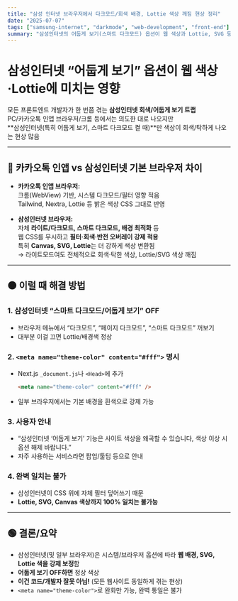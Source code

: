 ```yaml
---
title: "삼성 인터넷 브라우저에서 다크모드/회색 배경, Lottie 색상 깨짐 현상 정리"
date: "2025-07-07"
tags: ["samsung-internet", "darkmode", "web-development", "front-end"]
summary: "삼성인터넷의 어둡게 보기(스마트 다크모드) 옵션이 웹 색상과 Lottie, SVG 등에 미치는 영향 및 실전 해결 방법 정리"
---
```


# 삼성인터넷 “어둡게 보기” 옵션이 웹 색상·Lottie에 미치는 영향

모든 프론트엔드 개발자가 한 번쯤 겪는 **삼성인터넷 회색/어둡게 보기 트랩**  
PC/카카오톡 인앱 브라우저/크롬 등에서는 의도한 대로 나오지만  
**삼성인터넷(특히 어둡게 보기, 스마트 다크모드 켤 때)**만 색상이 회색/탁하게 나오는 현상 많음

---

## 📲 카카오톡 인앱 vs 삼성인터넷 기본 브라우저 차이

- **카카오톡 인앱 브라우저:**  
  크롬(WebView) 기반, 시스템 다크모드/필터 영향 적음  
  Tailwind, Nextra, Lottie 등 밝은 색상 CSS 그대로 반영

- **삼성인터넷 브라우저:**  
  자체 **라이트/다크모드, 스마트 다크모드, 배경 최적화** 등  
  웹 CSS를 무시하고 **필터·회색·반전 오버레이 강제 적용**  
  특히 **Canvas, SVG, Lottie**는 더 강하게 색상 변환됨  
  → 라이트모드여도 전체적으로 회색·탁한 색상, Lottie/SVG 색상 깨짐

---

## 🟠 이럴 때 해결 방법

### 1. 삼성인터넷 “스마트 다크모드/어둡게 보기” OFF

- 브라우저 메뉴에서 “다크모드”, “페이지 다크모드”, “스마트 다크모드” 꺼보기
- 대부분 이걸 끄면 Lottie/배경색 정상

### 2. `<meta name="theme-color" content="#fff">` 명시

- Next.js `_document.js`나 `<Head>`에 추가

  ```html
  <meta name="theme-color" content="#fff" />
  ```

- 일부 브라우저에서는 기본 배경을 흰색으로 강제 가능

### 3. 사용자 안내

- “삼성인터넷 ‘어둡게 보기’ 기능은 사이트 색상을 왜곡할 수 있습니다, 색상 이상 시 옵션 해제 바랍니다.”
- 자주 사용하는 서비스라면 팝업/툴팁 등으로 안내

### 4. 완벽 일치는 불가

- 삼성인터넷이 CSS 위에 자체 필터 덮어쓰기 때문
- **Lottie, SVG, Canvas 색상까지 100% 일치는 불가능**

---

## 🟢 결론/요약

- 삼성인터넷(및 일부 브라우저)은 시스템/브라우저 옵션에 따라 **웹 배경, SVG, Lottie 색을 강제 보정**함
- **어둡게 보기 OFF하면** 정상 색상
- **이건 코드/개발자 잘못 아님!** (모든 웹사이트 동일하게 겪는 현상)
- `<meta name="theme-color">`로 완화만 가능, 완벽 통일은 불가
